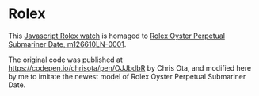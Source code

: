 # Rolex
This [Javascript Rolex watch](https://kietpawpan.github.io/Rolex/) is homaged to [Rolex Oyster Perpetual Submariner Date, m126610LN-0001](https://www.rolex.com/watches/submariner/m126610ln-0001).

The original code was published at https://codepen.io/chrisota/pen/OJJbdbR by Chris Ota, and modified here by me to imitate the newest model of Rolex Oyster Perpetual Submariner Date. 
